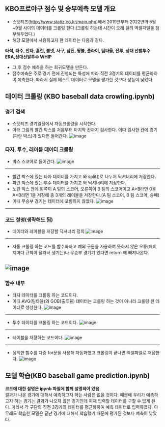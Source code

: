 ## KBO프로야구 점수 및 승부예측 모델 개요
- 스탯티즈(http://www.statiz.co.kr/main.php)에서 2019년부터 2022년의 5월~9월 사이의 데이터를 크롤링 한다.(크롤링 하는데 시간이 오래 걸려 엑셀파일을 첨부해두었다.)
- 해당 모델에서 사용하고자 한 데이터는 다음과 같다.

**타석, 타수, 안타, 홈런, 볼넷, 사구, 삼진, 땅볼, 플라이, 팀타율, 잔루, 상대 선발투수 ERA,상대선발투수 WHIP**
- 그 후 점수 예측을 하는 회귀모델을 만든다.
- 점수예측은 주로 경기 전에 진행되는 특성에 따라 직전 3경기의 데이터를 평균화하여 예측한다. 따라서 실제 테스트 데이터로 모델을 평가한 것보다 성능이 낮았다


## 데이터 크롤링 (KBO baseball data crowling.ipynb)

### 경기 검색
- 스탯티즈 경기일정에서 자동크롤링을 시작한다.
- 아래 그림의 빨간 박스를 처음부터 마지막 칸까지 검사한다. 이따 검사한 칸에 경기(파란 박스)가 있다면 들어간다.
![image](https://user-images.githubusercontent.com/77458624/206908226-2c51aba4-6713-4963-b5ca-64ae097e2c54.png)

### 타자, 투수, 레이블 데이터 크롤링
- 박스 스코어로 들어간다.
![image](https://user-images.githubusercontent.com/77458624/206908500-82d6b70d-c361-422a-a7d9-109ca74e8d35.png)
-----------------------------------------------
- 빨간 박스에 있는 타자 데이터를 가지고 와 split()로 나누어 딕셔너리에 저장한다.
- 파란 박스에 있는 투수 데이터를 가지고 와 딕셔너리에 저장한다.
- 노란 박스 안에 왼쪽이 A 팀의 스코어, 오른쪽이 B 팀의 스코어이고 A>B라면 0을 A<B라면 1을 저장해 총 3개의 레이블을 저장한다.(A 팀 스코어, B 팀 스코어, 승패)
- 이때 무승부 경기는 데이터에 포함하지 않았다.
![image](https://user-images.githubusercontent.com/77458624/206908883-b1925c13-83f7-405b-acf6-f66ba4cdcb84.png)
----------------------------------------
### 코드 설명(생략해도 됨)
- 데이터와 레이블을 저장할 딕셔너리 정의
![image](https://user-images.githubusercontent.com/77458624/206909102-813255ef-6164-4195-b610-3015d7ced686.png)
----
- 자동 크롤링 하는 코드를 함수화하고 예외 구문을 사용하여 뜻하지 않은 오류(페이지마다 규칙이 달라서 생기는)나 무승부 경기기 있다면 return 해 빠져나온다.

![image](https://user-images.githubusercontent.com/77458624/206909210-06bda414-17f1-4865-8342-186f63342d4f.png)
----
### 함수 내부
- 타자 데이터를 크롤링 하는 코드이다.
- 이때 AVG(팀타율)와 GOB(출루율) 데이터는 크롤링 하는 것이 아니라 크롤링 한 데이터로 생성한다.
![image](https://user-images.githubusercontent.com/77458624/206909229-5109e17c-d6d4-4a3c-a7d5-841ebba5c3d0.png)
---
- 투수 데이터를 크롤링 하는 코드이다.
![image](https://user-images.githubusercontent.com/77458624/206909371-3fdeda62-bfb2-43f6-88d4-530c2cb35d91.png)
---
- 레이블을 저장하는 코드이다.
![image](https://user-images.githubusercontent.com/77458624/206909400-560c9f0d-903e-4463-9b13-e1a967068bf3.png)
---
- 정의한 함수를 다중 for문을 사용해 자동화했고 크롤링이 끝나면 엑셀파일로 저장한다.
![image](https://user-images.githubusercontent.com/77458624/206909634-8c2800a5-a867-4595-8dc1-accd65c0ef25.png)


## 모델 학습(KBO baseball game prediction.ipynb)
**코드에 대한 설명은 ipynb 파일에 함께 설명되어 있음**<br>
결과가 나온 경기에 대해서 예측하고자 하는 사람은 없을 것이다. 때문에 우리가 예측하고자 하는 경기는 결과가 나오지 않은 경기인데 이때 입력할 데이터를 구할 수 없게 된다.
따라서 각 구단의 직전 3경기의 데이터를 평균화하여 예측 데이터로 입력하였다.
아무래도 학습한 모델은 끝난 경기에 대해서 학습했기 때문에 평가된 것보다 예측이 낮았다. 


